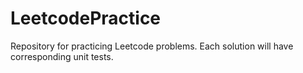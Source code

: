 # LeetcodePractice
Repository for practicing Leetcode problems.  Each solution will have corresponding unit tests.
